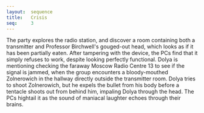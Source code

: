 ```yaml
---
layout:  sequence
title:   Crisis 
seq:     3
---
```


The party explores the radio station, and discover a room containing both a transmitter and Professor Birchwell's gouged-out head,
which looks as if it has been partially eaten.
After tampering with the device, the PCs find that it simply refuses to work, despite looking perfectly functional.
Dolya is mentioning checking the faraway Moscow Radio Centre 13 to see if the signal is jammed,
when the group encounters a bloody-mouthed Zolnerowich in the hallway directly outside the transmitter room.
Dolya tries to shoot Zolnerowich, but he expels the bullet from his body before a tentacle shoots out from behind him,
impaling Dolya through the head.
The PCs hightail it as the sound of maniacal laughter echoes through their brains.  




